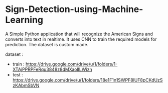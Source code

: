 # Sign-Detection-using-Machine-Learning
A Simple Python application that will recognize the American Signs and converts into text in realtime. It uses CNN to train the required models for prediction. The dataset is custom made.

dataset : 
- train : https://drive.google.com/drive/u/1/folders/1-XTAjPPRPFeRqu3848z8dMXaolILWizn
- test : https://drive.google.com/drive/u/1/folders/18e1F1n1SWPF8lUF8pCKdUzSzKAbmSbVN
